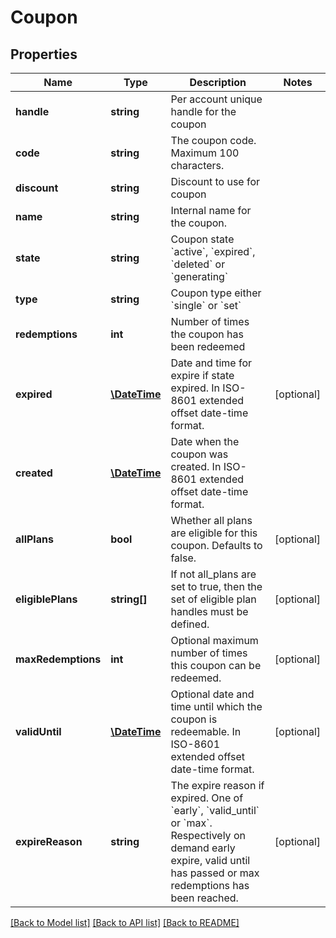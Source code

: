 # Coupon

## Properties
Name | Type | Description | Notes
------------ | ------------- | ------------- | -------------
**handle** | **string** | Per account unique handle for the coupon | 
**code** | **string** | The coupon code. Maximum 100 characters. | 
**discount** | **string** | Discount to use for coupon | 
**name** | **string** | Internal name for the coupon. | 
**state** | **string** | Coupon state &#x60;active&#x60;, &#x60;expired&#x60;, &#x60;deleted&#x60; or &#x60;generating&#x60; | 
**type** | **string** | Coupon type either &#x60;single&#x60; or &#x60;set&#x60; | 
**redemptions** | **int** | Number of times the coupon has been redeemed | 
**expired** | [**\DateTime**](\DateTime.md) | Date and time for expire if state expired. In ISO-8601 extended offset date-time format. | [optional] 
**created** | [**\DateTime**](\DateTime.md) | Date when the coupon was created. In ISO-8601 extended offset date-time format. | 
**allPlans** | **bool** | Whether all plans are eligible for this coupon. Defaults to false. | [optional] 
**eligiblePlans** | **string[]** | If not all_plans are set to true, then the set of eligible plan handles must be defined. | [optional] 
**maxRedemptions** | **int** | Optional maximum number of times this coupon can be redeemed. | [optional] 
**validUntil** | [**\DateTime**](\DateTime.md) | Optional date and time until which the coupon is redeemable. In ISO-8601 extended offset date-time format. | [optional] 
**expireReason** | **string** | The expire reason if expired. One of &#x60;early&#x60;, &#x60;valid_until&#x60; or &#x60;max&#x60;. Respectively on demand early expire, valid until has passed or max redemptions has been reached. | [optional] 

[[Back to Model list]](../README.md#documentation-for-models) [[Back to API list]](../README.md#documentation-for-api-endpoints) [[Back to README]](../README.md)


